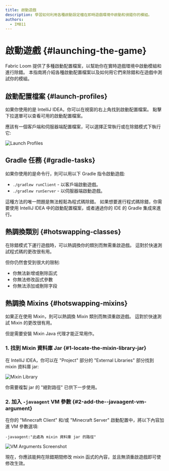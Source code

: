 ```yaml
---
title: 啟動遊戲
description: 學習如何利用各種啟動設定檔在即時遊戲環境中啟動和偵錯你的模組。
authors:
  - IMB11
---
```


# 啟動遊戲 {#launching-the-game}

Fabric Loom 提供了多種啟動配置檔案，以幫助你在實時遊戲環境中啟動模組和進行除錯。 本指南將介紹各種啟動配置檔案以及如何用它們來除錯和在遊戲中測試你的模組。

## 啟動配置檔案 {#launch-profiles}

如果你使用的是 IntelliJ IDEA，你可以在視窗的右上角找到啟動配置檔案。 點擊下拉選單可以查看可用的啟動配置檔案。

應該有一個客戶端和伺服器端配置檔案，可以選擇正常執行或在除錯模式下執行它:

![Launch Profiles](/assets/develop/getting-started/launch-profiles.png)

## Gradle 任務 {#gradle-tasks}

如果你使用的是命令行，則可以用以下 Gradle 指令啟動遊戲:

- `./gradlew runClient` - 以客戶端啟動遊戲。
- `./gradlew runServer` - 以伺服器端啟動遊戲。

這種方法的唯一問題是無法輕鬆為程式碼除錯。 如果想要進行程式碼除錯，你需要使用 IntelliJ IDEA 中的啟動配置檔案，或者通過你的 IDE 的 Gradle 集成來進行。

## 熱調換類別 {#hotswapping-classes}

在除錯模式下運行遊戲時，可以熱調換你的類別而無需重啟遊戲。 這對於快速測試程式碼的更改很有用。

但你仍然會受到很大的限制:

- 你無法新增或刪除函式
- 你無法修改函式參數
- 你無法添加或刪除字段

## 熱調換 Mixins {#hotswapping-mixins}

如果正在使用 Mixin，則可以熱調換 Mixin 類別而無須重啟遊戲。 這對於快速測試 Mixin 的更改很有用。

但是需要安裝 Mixin Java 代理才能正常用作。

### 1. 找到 Mixin 資料庫 Jar {#1-locate-the-mixin-library-jar}

在 IntelliJ IDEA，你可以在 "Project" 部分的 "External Libraries" 部分找到 mixin 資料庫 jar:

![Mixin Library](/assets/develop/getting-started/mixin-library.png)

你需要複製 jar 的 "絕對路徑" 已供下一步使用。

### 2. 加入 `-javaagent` VM 參數 {#2-add-the--javaagent-vm-argument}

在你的 "Minecraft Client" 和/或 "Minecraft Server" 啟動配置中，將以下內容加進 VM 參數選項:

```:no-line-numbers
-javaagent:"此處為 mixin 資料庫 jar 的路徑"
```

![VM Arguments Screenshot](/assets/develop/getting-started/vm-arguments.png)

現在，你應該能夠在除錯期間修改 mixin 函式的內容，並且無須重啟遊戲即可使修改生效。

